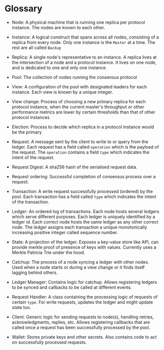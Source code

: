 # Glossary

   -    Node: A physical machine that is running one replica per protocol instance. The nodes are known to each other.
      
   -    Instance: A logical construct that spans across all nodes, consisting of a replica from every node. Only one instance is the `Master` at a time. The rest are all called `Backup`
   
   -    Replica: A single node's representative to an instance. A replica lives at the intersection of a node and a protocol instance. It lives on one node, and is dedicated to one and only one instance.
   
   -    Pool: The collection of nodes running the consensus protocol 
    
   -    View: A configuration of the pool with designated leaders for each instance. Each view is known by a unique integer.  

   -    View change: Process of choosing a new primary replica for each protocol instance, when 
        the current master's throughput or other performance metrics are lower by 
        certain thresholds than that of other protocol instances
    
   -    Election: Process to decide which replica in a protocol instance would be the primary
   
   -    Request: A message sent by the client to write to or query from the ledger. Each request has a field called `operation` which is the payload of the request. The `operation` contains a field `type` which indicates the intent of the request.
   
   -    Request Digest: A sha256 hash of the serialised request data.
   
   -    Request ordering: Successful completion of consensus process over a request.
   
   -    Transaction: A write request successfully processed (ordered) by the pool. Each transaction has a field called `type` which indicates the intent of the transaction.
   
   -    Ledger: An ordered log of transactions. Each node hosts several ledgers which serve different purposes. Each ledger is uniquely identified by a ledger id. Each correct node hosts the same ledger as any other correct node. The ledger assigns each transaction a unique monotonically increasing positive integer called sequence number.
   
   -    State: A projection of the ledger. Exposes a key-value store like API, can provide merkle proof of presence of keys with values. Currently uses a Merkle Patricia Trie under the hood. 
   
   -    Catchup: The process of a node syncing a ledger with other nodes. Used when a node starts or during a view change or it finds itself lagging behind others.
   
   -    Ledger Manager: Contains logic for catchup. Allows registering ledgers to be synced and callbacks to be called at different events.
   
   -    Request Handler: A class containing the processing logic of requests of certain `type`. For write requests, updates the ledger and might update state too. 
   
   -    Client: Generic logic for sending requests to node(s), handling retries, acknowledgments, replies, etc. Allows registering callbacks that are called once a request has been successfully processed by the pool. 
   
   -    Wallet: Stores private keys and other secrets. Also contains code to act on successfully processed requests.
